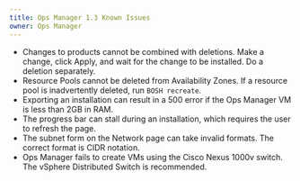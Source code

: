 ```yaml
---
title: Ops Manager 1.3 Known Issues
owner: Ops Manager
---
```



* Changes to products cannot be combined with deletions. Make a change, click Apply, and wait for the change to be installed. Do a deletion separately.
* Resource Pools cannot be deleted from Availability Zones. If a resource pool is inadvertently deleted, run `BOSH recreate`.
* Exporting an installation can result in a 500 error if the Ops Manager VM is less than 2GB in RAM.
* The progress bar can stall during an installation, which requires the user to refresh the page.
* The subnet form on the Network page can take invalid formats. The correct format is CIDR notation.
* Ops Manager fails to create VMs using the Cisco Nexus 1000v switch. The vSphere Distributed Switch is recommended.
